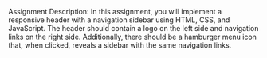 Assignment Description:
In this assignment, you will implement a responsive header with a navigation sidebar using HTML, CSS, and JavaScript. The header should contain a logo on the left side and navigation links on the right side. Additionally, there should be a hamburger menu icon that, when clicked, reveals a sidebar with the same navigation links.